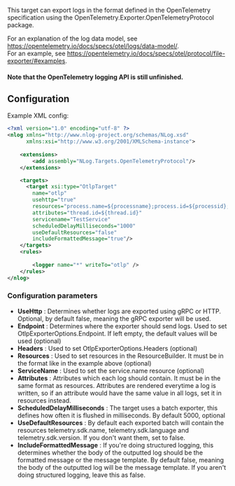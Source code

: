 This target can export logs in the format defined in the OpenTelemetry specification using the OpenTelemetry.Exporter.OpenTelemetryProtocol package.

For an explanation of the log data model, see https://opentelemetry.io/docs/specs/otel/logs/data-model/. <br>
For an example, see https://opentelemetry.io/docs/specs/otel/protocol/file-exporter/#examples.

#### Note that the OpenTelemetry logging API is still unfinished.

## Configuration
Example XML config: 
```xml
<?xml version="1.0" encoding="utf-8" ?>
<nlog xmlns="http://www.nlog-project.org/schemas/NLog.xsd"
      xmlns:xsi="http://www.w3.org/2001/XMLSchema-instance">
    
    <extensions>
        <add assembly="NLog.Targets.OpenTelemetryProtocol"/>
    </extensions>

    <targets>
      <target xsi:type="OtlpTarget"
        name="otlp"
        usehttp="true"
        resources="process.name=${processname};process.id=${processid};deployment.environment=DEV"
        attributes="thread.id=${thread.id}"
        servicename="TestService"
        scheduledDelayMilliseconds="1000"
        useDefaultResources="false"
        includeFormattedMessage="true"/>
    </targets>
    <rules>
        
        <logger name="*" writeTo="otlp" />
    </rules>
</nlog>
```

### Configuration parameters

- **UseHttp** : Determines whether logs are exported using gRPC or HTTP. Optional, by default false, meaning the gRPC exporter will be used.
- **Endpoint** : Determines where the exporter should send logs. Used to set OtlpExporterOptions.Endpoint. 
If left empty, the default values will be used (optional)
- **Headers** : Used to set OtlpExporterOptions.Headers (optional)
- **Resources** : Used to set resources in the ResourceBuilder. It must be in the format like in the example above (optional)
- **ServiceName** : Used to set the service.name resource (optional)
- **Attributes** : Attributes which each log should contain. It must be in the same format as resources. Attributes are rendered 
everytime a log is written, so if an attribute would have the same value in all logs, set it in resources instead.
- **ScheduledDelayMilliseconds** : The target uses a batch exporter, this defines how often it is flushed in milliseconds. 
By default 5000, optional
- **UseDefaultResources** : By default each exported batch will contain the resources telemetry.sdk.name, telemetry.sdk.language and telemetry.sdk.version. 
If you don't want them, set to false.
- **IncludeFormattedMessage** : If you're doing structured logging, this determines whether the body of the outputted log 
should be the formatted message or the message template. By default false, meaning the body of the outputted log will be the message template.
If you aren't doing structured logging, leave this as false.

